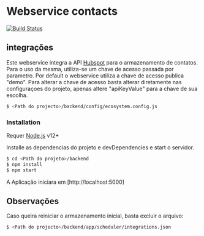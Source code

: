 # Webservice contacts

[![Build Status](https://travis-ci.org/joemccann/dillinger.svg?branch=master)](https://travis-ci.org/joemccann/dillinger)

## integrações
Este webservice integra a API [Hubspot](https://developers.hubspot.com/docs/overview) para o armazenamento de contatos.
 Para o uso da mesma, utiliza-se um chave de acesso passada por parametro. Por default o webservice utiliza a chave de acesso publica "demo".
 Para alterar a chave de acesso basta alterar diretamente nas configuraçoes do projeto, apenas altere "apiKeyValue" para a chave de sua escolha.
 ```sh
 $ <Path do projecto>/backend/config/ecosystem.config.js
 ```

 ### Installation

Requer [Node.js](https://nodejs.org/) v12+

Installe as dependencias do projeto e devDependencies e start o servidor.

```sh
$ cd <Path do projeto>/backend
$ npm install
$ npm start
```
A Aplicação iniciara em [http://localhost:5000]

## Observações
Caso queira reiniciar o armazenamento inicial, basta excluir o arquivo:
 ```sh
 $ <Path do projecto>/backend/app/scheduler/integrations.json
 ```
